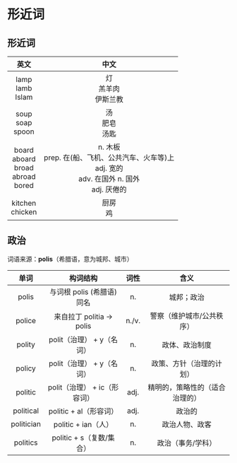 # 形近词

## 形近词

| 英文 | 中文 |
| :---: | :---: |
| lamp<br>lamb<br>Islam | 灯<br>羔羊肉<br>伊斯兰教 |
| soup<br>soap<br>spoon | 汤<br>肥皂<br>汤匙 |
| board<br>aboard<br>broad<br>abroad<br>bored | n. 木板<br>prep. 在(船、飞机、公共汽车、火车等)上<br>adj. 宽的<br>adv. 在国外  n. 国外<br>adj. 厌倦的 |
| kitchen<br>chicken | 厨房<br>鸡 |

## 政治

词语来源：**polis**（希腊语，意为城邦、城市）

| 单词 | 构词结构 | 词性 | 含义 |
| :---: | :---: | :---: | :---: |
| polis | 与词根 polis (希腊语) 同名 | n. | 城邦；政治 |
| police | 来自拉丁 politia → polis | n./v. | 警察（维护城市/公共秩序） |
| polity | polit（治理） + y（名词） | n. | 政体、政治制度 |
| policy | polit（治理） + y（名词） | n. | 政策、方针（治理的计划） |
| politic | polit（治理） + ic（形容词） | adj. | 精明的，策略性的（适合治理的） |
| political | politic + al（形容词） | adj. | 政治的 |
| politician | politic + ian（人） | n. | 政治人物、政客 |
| politics | politic + s（复数/集合） | n. | 政治（事务/学科） |